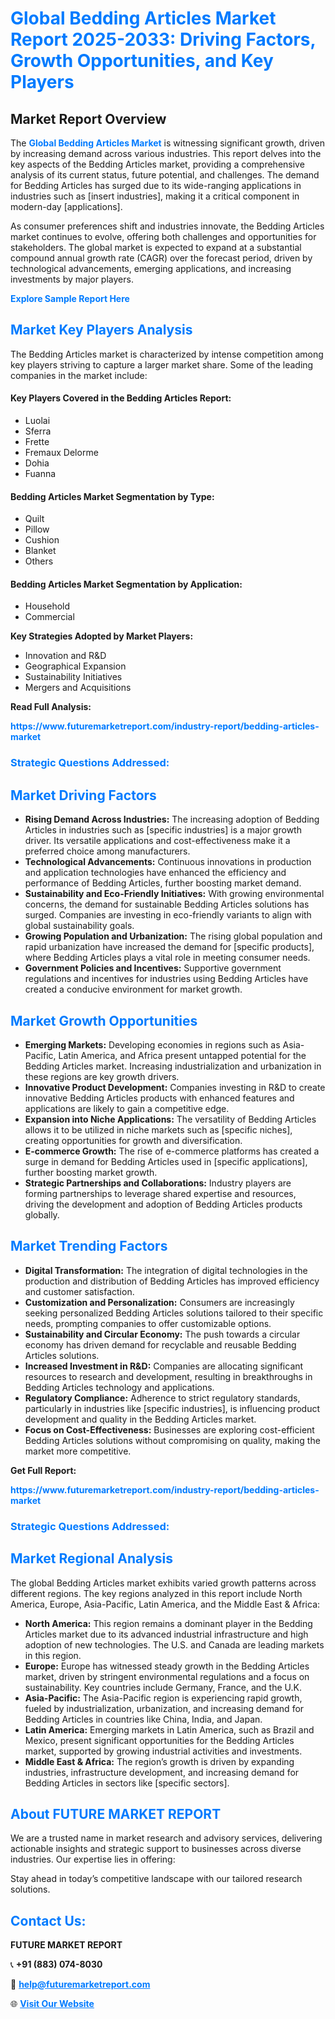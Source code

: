 <h1 style="color: #007BFF;">Global Bedding Articles Market Report 2025-2033: Driving Factors, Growth Opportunities, and Key Players</h1>

<section id="overview">
<h2>Market Report Overview</h2>
<p>The <a href="https://www.futuremarketreport.com/industry-report/bedding-articles-market" style="color: #007BFF; text-decoration: none;"><strong>Global Bedding Articles Market</strong></a> is witnessing significant growth, driven by increasing demand across various industries. This report delves into the key aspects of the Bedding Articles market, providing a comprehensive analysis of its current status, future potential, and challenges. The demand for Bedding Articles has surged due to its wide-ranging applications in industries such as [insert industries], making it a critical component in modern-day [applications].</p>
<p>As consumer preferences shift and industries innovate, the Bedding Articles market continues to evolve, offering both challenges and opportunities for stakeholders. The global market is expected to expand at a substantial compound annual growth rate (CAGR) over the forecast period, driven by technological advancements, emerging applications, and increasing investments by major players.</p>
</section>

<section id="overview">
<p><a href="https://www.futuremarketreport.com/request-sample/reportId=88169" style="color: #007BFF; text-decoration: none;"><strong>Explore Sample Report Here</strong></a></p>
</section>

<section id="key-players">
<h2 style="color: #007BFF;">Market Key Players Analysis</h2>
<p>The Bedding Articles market is characterized by intense competition among key players striving to capture a larger market share. Some of the leading companies in the market include:</p>
<h4>Key Players Covered in the Bedding Articles Report:</h4>
<ul><li>Luolai</li><li>Sferra</li><li>Frette</li><li>Fremaux Delorme</li><li>Dohia</li><li>Fuanna</li></ul>
<h4>Bedding Articles Market Segmentation by Type:</h4>
<ul><li>Quilt</li><li>Pillow</li><li>Cushion</li><li>Blanket</li><li>Others</li></ul>

<h4>Bedding Articles Market Segmentation by Application:</h4>
<ul><li>Household</li><li>Commercial</li></ul>
<p><strong>Key Strategies Adopted by Market Players:</strong></p>
<ul>
<li>Innovation and R&D</li>
<li>Geographical Expansion</li>
<li>Sustainability Initiatives</li>
<li>Mergers and Acquisitions</li>
</ul>
</section>

<section>
<p><strong>Read Full Analysis: </strong></p><a href="https://www.futuremarketreport.com/industry-report/bedding-articles-market" style="color: #007BFF; text-decoration: none;"><strong>https://www.futuremarketreport.com/industry-report/bedding-articles-market</strong></a>
<h3 style="color: #007BFF;">Strategic Questions Addressed:</h3>
</section>

<section id="driving-factors">
<h2 style="color: #007BFF;">Market Driving Factors</h2>
<ul>
<li><strong>Rising Demand Across Industries:</strong> The increasing adoption of Bedding Articles in industries such as [specific industries] is a major growth driver. Its versatile applications and cost-effectiveness make it a preferred choice among manufacturers.</li>
<li><strong>Technological Advancements:</strong> Continuous innovations in production and application technologies have enhanced the efficiency and performance of Bedding Articles, further boosting market demand.</li>
<li><strong>Sustainability and Eco-Friendly Initiatives:</strong> With growing environmental concerns, the demand for sustainable Bedding Articles solutions has surged. Companies are investing in eco-friendly variants to align with global sustainability goals.</li>
<li><strong>Growing Population and Urbanization:</strong> The rising global population and rapid urbanization have increased the demand for [specific products], where Bedding Articles plays a vital role in meeting consumer needs.</li>
<li><strong>Government Policies and Incentives:</strong> Supportive government regulations and incentives for industries using Bedding Articles have created a conducive environment for market growth.</li>
</ul>
</section>

<section id="growth-opportunities">
<h2 style="color: #007BFF;">Market Growth Opportunities</h2>
<ul>
<li><strong>Emerging Markets:</strong> Developing economies in regions such as Asia-Pacific, Latin America, and Africa present untapped potential for the Bedding Articles market. Increasing industrialization and urbanization in these regions are key growth drivers.</li>
<li><strong>Innovative Product Development:</strong> Companies investing in R&D to create innovative Bedding Articles products with enhanced features and applications are likely to gain a competitive edge.</li>
<li><strong>Expansion into Niche Applications:</strong> The versatility of Bedding Articles allows it to be utilized in niche markets such as [specific niches], creating opportunities for growth and diversification.</li>
<li><strong>E-commerce Growth:</strong> The rise of e-commerce platforms has created a surge in demand for Bedding Articles used in [specific applications], further boosting market growth.</li>
<li><strong>Strategic Partnerships and Collaborations:</strong> Industry players are forming partnerships to leverage shared expertise and resources, driving the development and adoption of Bedding Articles products globally.</li>
</ul>
</section>

<section id="trending-factors">
<h2 style="color: #007BFF;">Market Trending Factors</h2>
<ul>
<li><strong>Digital Transformation:</strong> The integration of digital technologies in the production and distribution of Bedding Articles has improved efficiency and customer satisfaction.</li>
<li><strong>Customization and Personalization:</strong> Consumers are increasingly seeking personalized Bedding Articles solutions tailored to their specific needs, prompting companies to offer customizable options.</li>
<li><strong>Sustainability and Circular Economy:</strong> The push towards a circular economy has driven demand for recyclable and reusable Bedding Articles solutions.</li>
<li><strong>Increased Investment in R&D:</strong> Companies are allocating significant resources to research and development, resulting in breakthroughs in Bedding Articles technology and applications.</li>
<li><strong>Regulatory Compliance:</strong> Adherence to strict regulatory standards, particularly in industries like [specific industries], is influencing product development and quality in the Bedding Articles market.</li>
<li><strong>Focus on Cost-Effectiveness:</strong> Businesses are exploring cost-efficient Bedding Articles solutions without compromising on quality, making the market more competitive.</li>
</ul>
</section>

<section>
<p><strong>Get Full Report: </strong></p><a href="https://www.futuremarketreport.com/industry-report/bedding-articles-market" style="color: #007BFF; text-decoration: none;"><strong>https://www.futuremarketreport.com/industry-report/bedding-articles-market</strong></a>
<h3 style="color: #007BFF;">Strategic Questions Addressed:</h3>
</section>


<section id="regional-analysis">
<h2 style="color: #007BFF;">Market Regional Analysis</h2>
<p>The global Bedding Articles market exhibits varied growth patterns across different regions. The key regions analyzed in this report include North America, Europe, Asia-Pacific, Latin America, and the Middle East & Africa:</p>
<ul>
<li><strong>North America:</strong> This region remains a dominant player in the Bedding Articles market due to its advanced industrial infrastructure and high adoption of new technologies. The U.S. and Canada are leading markets in this region.</li>
<li><strong>Europe:</strong> Europe has witnessed steady growth in the Bedding Articles market, driven by stringent environmental regulations and a focus on sustainability. Key countries include Germany, France, and the U.K.</li>
<li><strong>Asia-Pacific:</strong> The Asia-Pacific region is experiencing rapid growth, fueled by industrialization, urbanization, and increasing demand for Bedding Articles in countries like China, India, and Japan.</li>
<li><strong>Latin America:</strong> Emerging markets in Latin America, such as Brazil and Mexico, present significant opportunities for the Bedding Articles market, supported by growing industrial activities and investments.</li>
<li><strong>Middle East & Africa:</strong> The region’s growth is driven by expanding industries, infrastructure development, and increasing demand for Bedding Articles in sectors like [specific sectors].</li>
</ul>
</section>

<footer>
<h2 style="color: #007BFF;">About FUTURE MARKET REPORT</h2>
<p>We are a trusted name in market research and advisory services, delivering actionable insights and strategic support to businesses across diverse industries. Our expertise lies in offering:</p>

<p>Stay ahead in today’s competitive landscape with our tailored research solutions.</p>

<h2 style="color: #007BFF;">Contact Us:</h2>
<p><strong>FUTURE MARKET REPORT</strong></p>
<p>📞 <strong>+91 (883) 074-8030</strong></p>
<p>📧 <strong><a href="mailto:help@futuremarketreport.com" style="color: #007BFF;">help@futuremarketreport.com</a></strong></p>
<p>🌐 <strong><a href="https://www.futuremarketreport.com/" style="color: #007BFF;">Visit Our Website</a></strong></p>
</footer>